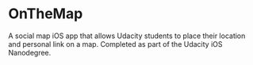 # OnTheMap
A social map iOS app that allows Udacity students to place their location and personal link on a map. Completed as part of the Udacity iOS Nanodegree.

